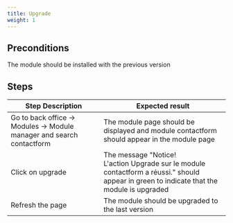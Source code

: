 ```yaml
---
title: Upgrade
weight: 1
---
```


## Preconditions

The module should be installed with the previous version
## Steps
| Step Description | Expected result |
| ----- | ----- |
| Go to back office -> Modules -> Module manager and search contactform | The module page should be displayed and module contactform should appear in the module page |
| Click on upgrade | The message "Notice!<br>L'action Upgrade sur le module contactform a réussi." should appear in green to indicate that the module is upgraded |
| Refresh the page | The module should be upgraded to the last version |
